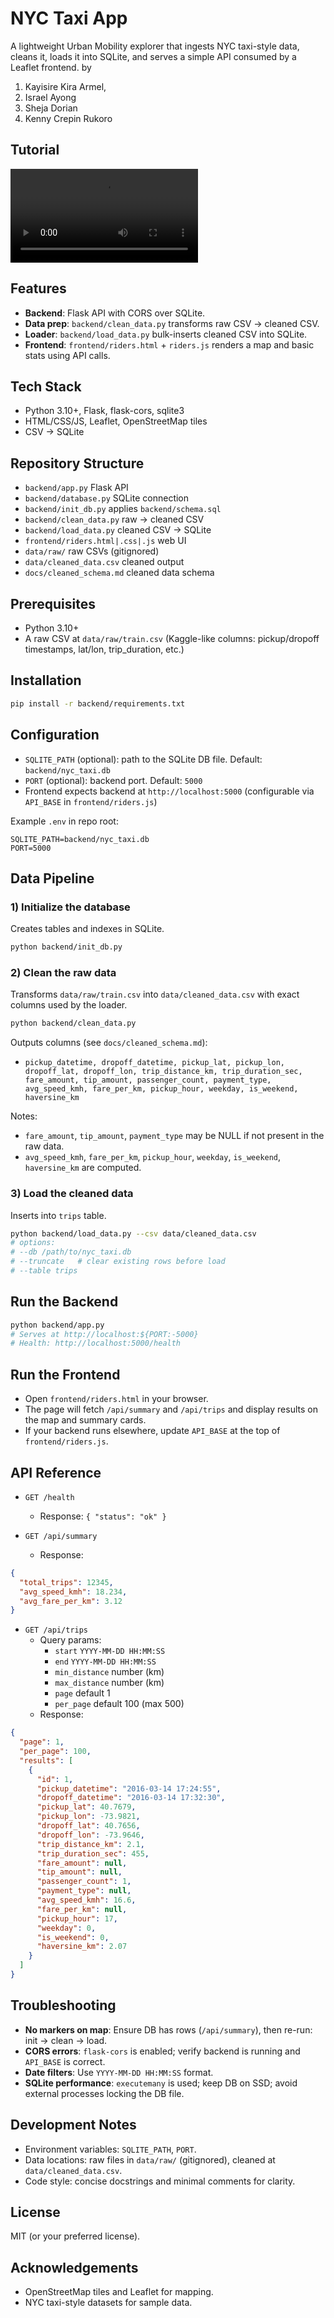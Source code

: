 # NYC Taxi App

A lightweight Urban Mobility explorer that ingests NYC taxi-style data, cleans it, loads it into SQLite, and serves a simple API consumed by a Leaflet frontend. 
by 
1. Kayisire Kira Armel, 
2. Israel Ayong
3. Sheja Dorian
4. Kenny Crepin Rukoro

## Tutorial
<video controls src="docs/Recording.mov" title="Title"></video>

## Features
- **Backend**: Flask API with CORS over SQLite.
- **Data prep**: `backend/clean_data.py` transforms raw CSV → cleaned CSV.
- **Loader**: `backend/load_data.py` bulk-inserts cleaned CSV into SQLite.
- **Frontend**: `frontend/riders.html` + `riders.js` renders a map and basic stats using API calls.

## Tech Stack
- Python 3.10+, Flask, flask-cors, sqlite3
- HTML/CSS/JS, Leaflet, OpenStreetMap tiles
- CSV → SQLite

## Repository Structure
- `backend/app.py` Flask API
- `backend/database.py` SQLite connection
- `backend/init_db.py` applies `backend/schema.sql`
- `backend/clean_data.py` raw → cleaned CSV
- `backend/load_data.py` cleaned CSV → SQLite
- `frontend/riders.html|.css|.js` web UI
- `data/raw/` raw CSVs (gitignored)
- `data/cleaned_data.csv` cleaned output
- `docs/cleaned_schema.md` cleaned data schema

## Prerequisites
- Python 3.10+
- A raw CSV at `data/raw/train.csv` (Kaggle-like columns: pickup/dropoff timestamps, lat/lon, trip_duration, etc.)

## Installation
```bash
pip install -r backend/requirements.txt
```

## Configuration
- `SQLITE_PATH` (optional): path to the SQLite DB file. Default: `backend/nyc_taxi.db`
- `PORT` (optional): backend port. Default: `5000`
- Frontend expects backend at `http://localhost:5000` (configurable via `API_BASE` in `frontend/riders.js`)

Example `.env` in repo root:
```
SQLITE_PATH=backend/nyc_taxi.db
PORT=5000
```

## Data Pipeline

### 1) Initialize the database
Creates tables and indexes in SQLite.
```bash
python backend/init_db.py
```

### 2) Clean the raw data
Transforms `data/raw/train.csv` into `data/cleaned_data.csv` with exact columns used by the loader.
```bash
python backend/clean_data.py
```
Outputs columns (see `docs/cleaned_schema.md`):
- `pickup_datetime, dropoff_datetime, pickup_lat, pickup_lon, dropoff_lat, dropoff_lon, trip_distance_km, trip_duration_sec, fare_amount, tip_amount, passenger_count, payment_type, avg_speed_kmh, fare_per_km, pickup_hour, weekday, is_weekend, haversine_km`

Notes:
- `fare_amount`, `tip_amount`, `payment_type` may be NULL if not present in the raw data.
- `avg_speed_kmh`, `fare_per_km`, `pickup_hour`, `weekday`, `is_weekend`, `haversine_km` are computed.

### 3) Load the cleaned data
Inserts into `trips` table.
```bash
python backend/load_data.py --csv data/cleaned_data.csv
# options:
# --db /path/to/nyc_taxi.db
# --truncate   # clear existing rows before load
# --table trips
```

## Run the Backend
```bash
python backend/app.py
# Serves at http://localhost:${PORT:-5000}
# Health: http://localhost:5000/health
```

## Run the Frontend
- Open `frontend/riders.html` in your browser.
- The page will fetch `/api/summary` and `/api/trips` and display results on the map and summary cards.
- If your backend runs elsewhere, update `API_BASE` at the top of `frontend/riders.js`.

## API Reference

- `GET /health`
  - Response: `{ "status": "ok" }`

- `GET /api/summary`
  - Response:
```json
{
  "total_trips": 12345,
  "avg_speed_kmh": 18.234,
  "avg_fare_per_km": 3.12
}
```

- `GET /api/trips`
  - Query params:
    - `start` `YYYY-MM-DD HH:MM:SS`
    - `end` `YYYY-MM-DD HH:MM:SS`
    - `min_distance` number (km)
    - `max_distance` number (km)
    - `page` default 1
    - `per_page` default 100 (max 500)
  - Response:
```json
{
  "page": 1,
  "per_page": 100,
  "results": [
    {
      "id": 1,
      "pickup_datetime": "2016-03-14 17:24:55",
      "dropoff_datetime": "2016-03-14 17:32:30",
      "pickup_lat": 40.7679,
      "pickup_lon": -73.9821,
      "dropoff_lat": 40.7656,
      "dropoff_lon": -73.9646,
      "trip_distance_km": 2.1,
      "trip_duration_sec": 455,
      "fare_amount": null,
      "tip_amount": null,
      "passenger_count": 1,
      "payment_type": null,
      "avg_speed_kmh": 16.6,
      "fare_per_km": null,
      "pickup_hour": 17,
      "weekday": 0,
      "is_weekend": 0,
      "haversine_km": 2.07
    }
  ]
}
```

## Troubleshooting
- **No markers on map**: Ensure DB has rows (`/api/summary`), then re-run: init → clean → load.
- **CORS errors**: `flask-cors` is enabled; verify backend is running and `API_BASE` is correct.
- **Date filters**: Use `YYYY-MM-DD HH:MM:SS` format.
- **SQLite performance**: `executemany` is used; keep DB on SSD; avoid external processes locking the DB file.

## Development Notes
- Environment variables: `SQLITE_PATH`, `PORT`.
- Data locations: raw files in `data/raw/` (gitignored), cleaned at `data/cleaned_data.csv`.
- Code style: concise docstrings and minimal comments for clarity.

## License
MIT (or your preferred license).

## Acknowledgements
- OpenStreetMap tiles and Leaflet for mapping.
- NYC taxi-style datasets for sample data.

